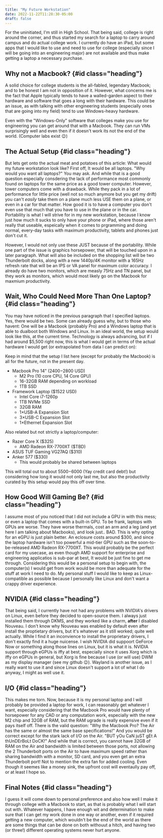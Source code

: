 ```yaml
---
title: "My Future Workstation"
date: 2022-11-22T11:28:30-05:00
draft: false 
---
```


For the uninitiated, I'm still in High School. That being said, college is right
around the corner, and thus started my search for a laptop to carry around
campus and do actual college work. I currently do have an iPad, but some apps
that I would like to use and need to use for college (especially since I will be
going into an engineering major) are not available and thus make getting a
laptop a necessary purchase.

## Why not a Macbook? {#id class="heading"}

A solid choice for college students is the all-fabled, legendary Macbook; and to
be honest I am not in opposition of it. However, what concerns me is the fact
that Apple typically tends to have a walled-garden aspect to their hardware and
software that goes a long with their hardware. This could be an issue, as with
talking with other engineering students (especially ones that are going into my
field) tend to use Windows-heavy hardware.

Even with the "Windows-Only" software that colleges make you use for engineering
you can get around that with a Macbook. They can run VMs surprisingly well and
even then if it doesn't work its not the end of the world. (Computer labs exist
😉)

## The Actual Setup {#id class="heading"}

But lets get onto the actual meat and potatoes of this article: What would my
future workstation look like? First off, It would be all laptops. "Why would you
want all laptops?" You may ask. And while that is a good question especially
consdering the lack of performance most commonly found on laptops for the same
price as a good tower computer. However, tower computers come with a drawback.
While they pack in a lot of performance for little price (well not so much
anymore but you get my drift) you can't *easily* take them on a plane much less
USE them on a plane, or even in a car for that matter. How good it is to have a
computer you don't even use that much that you have to use in the plane or in
the car. Portability is what I will strive for in my new workstation, because I
know just how much it sucks to only have your phone or iPad, where those  aren't
really that useable, espeically when it comes to prgramming and doing normal,
every-day tasks with maximum productivity, tablets and phones just don't cut it.

However, I would not only use these JUST because of the portability. While one
part of the issue is graphics horsepower, that will be touched upon in a later
paragraph. What will also be included on the shopping list will be two
Thunderbolt docks, along with a new 1440p/4K monitor with a 165Hz refresh rate
that will be an IPS or VA panel for maximum color accuracy. I already do have
two monitors, which are measly 75Hz and TN panel, but they work as monitors,
which would most likely go on the Macbook for maxmium productivity.

## Wait, Who Could Need More Than One Laptop? {#id class="heading"}

You may have noticed in the previous paragraph that I specified laptops.  Yes,
there would be two. Some can already guess why, but to those who havent: One
will be a Macbook (probably  Pro) and a Windows laptop that is able to dualboot
both Windows and Linux. In an ideal world, the setup would look like this, at
the current time. Technology is always advancing, but if I had around $5,500
right now, this is what I would get in terms of the actual hardware I would get
(or extrapolated from data I can predict on):

Keep in mind that the setup I list here (except for probably the Macbook) is all
for the future, not in the present day.

- Macbook Pro 14" ($2400-$2800 USD)
  - M2 Pro (10 core CPU, 14 Core GPU)
  - 16-32GB RAM depending on workload
  - 1TB SSD
- Framework Laptop ($1522 USD)
  - Intel Core i7-1260p
  - 1TB NVMe SSD
  - 32GB RAM
  - 1&times;USB-A Expansion Slot
  - 3&times;USB-C Expansion Slot
  - 1&times;Ethernet Expansion Slot

Also related but not strictly a laptop/computer:

- Razer Core X ($325)
  - AMD Radeon RX-7700XT ($TBD)
- ASUS TUF Gaming VG27AQ ($310)
- Anker 577 ($330)
  - This would probably be shared between laptops

This will total out to about $5500-$6000 (Yay credit card debt!) but considering
how long it would not only last me, but also the productivity curated by this
setup would pay this off over time.

## How Good Will Gaming Be? {#id class="heading"}

I assume most of you noticed that I did not include a GPU in with this mess; or
even a laptop that comes with a built-in GPU. To be frank, laptops with GPUs are
worse. They have worse thermals, cost an arm and a leg (and yet here I am
talking about Macbooks), and look just.. BAD.  This is why opting for an eGPU is
just plain better. An eclosure costs around $300, and since the laptop hardware
isn't too powerful a mid-tier GPU such as the soon-to-be-released AMD Radeon
RX-7700XT. This would probably be the perfect card for my usecase, as even
though AMD support for enterprise and engineering applicatios is sub-par at
best, It would be just fine to get me through.  Considering this would be a
personal setup to begin with, the computer(s) I would get from work would be
more than adequate for the stuff at work I need to do. My personal stuff I would
like to keep as Linux-compatible as possible because I personally like Linux and
don't want a crappy driver experience.

## NVIDIA {#id class="heading"}

That being said, I currently have not had any problems with NVIDIA's drivers on
Linux, even before they decided to open-source them. I always just installed
them through DKMS, and they worked like a charm, **after** I disabled Nouveau. I
don't know why Nouveau was enabled by default even after install the proptietary
drivers, but it's whatever as it still worked; quite well actually. While I find
it  an inconvience to install the proprietary drivers, I don't exactly find it a
huge nuicense. I wish NVIDIA did suppoort GeForce Now or something along those
lines on Linux, but it is what it is. NVIDIA support through eGPUs is iffy at
best, especially since it uses Xorg which is iffy on eGPUs in general, but Xorg
is fine because I use (or will use) DWM as my display manager (see my github
😉). Wayland is another issue, as I really want to use it and since Linux
doesn't support a lot of what I do anyway, I might as well use it.

## I/O {#id class="heading"}

This makes me torn. Now, because it is my personal laptop and I will probably be
provided a laptop for work, I can reasonably get whatever I want, especially
considering that the Macbook Pro would have plenty of horsepower for any CAD or
any computation work, especially with the new M2 chip and 32GB of RAM, but the
RAM ugrade is really expensive even if it pays itself off. There is the valid
question: "Why the Macbook Pro? The Air has the same or almost the same base
specifications!" And you would be correct except for the stark lack of I/O on
the Air. "BUT yOu CaN juST gEt A thUnDErBoLt DoCK!" And while that is
correct, you cannot have 32GB of RAM on the Air and bandwidth is limited between
those ports, not allowing the 2 Thunderbolt ports on the Air to have maximum
speed rather than sharing bandwidth with a monitor, SD card, and you even get an
extra Thunderbolt port! Not to mention the extra fan for added cooling. Even
though it seemes like a money sink, the upfront cost will eventaully pay off, or
at least I hope so.

## Final Notes {#id class="heading"}

I guess it will come down to personal preference and also how well I make it
through college with a Macbook to start, as that is probably what I will start
out with. Whatever happens, I have enough wit and determination to make sure
that I can get my work done in one way or another, even if it required getting a
new computer, which wouldn't be the end of the world as there are some things
that can be done on both withouut a hitch, and having two (or three!) different
operating systems never hurt anyone.
